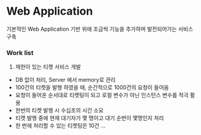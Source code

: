 # Web Application

기본적인 Web Application 기반 위에 조금씩 기능을 추가하며 발전되어가는 서비스 구축

### Work list
1. 제한이 있는 티켓 서비스 개발
- DB 없이 처리, Server 에서 memory로 관리
- 100건의 티켓을 발행 하였을 때, 순간적으로 1000건의 요청이 들어옴
- 요청이 들어온 순서대로 티켓팅이 되고 로컬 변수가 아닌 인스턴스 변수를 적극 활용
- 한번의 티켓 발행 시 수십초의 시간 소요
- 티켓 발행 중에 현재 대기자가 몇 명이고 대기 순번이 몇명인지 처리
- 한 번에 처리할 수 있는 티켓팅은 10건
...